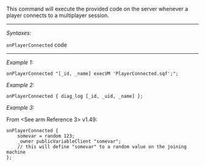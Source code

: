This command will execute the provided code on the server whenever a player connects to a multiplayer session.


---
*Syntaxes:*

`onPlayerConnected` code

---
*Example 1:*

```sqf
onPlayerConnected "[_id, _name] execVM 'PlayerConnected.sqf';";
```

*Example 2:*

```sqf
onPlayerConnected { diag_log [_id, _uid, _name] };
```

*Example 3:*

From <See arm Reference 3> v1.49:

```sqf
onPlayerConnected {
	somevar = random 123;
	_owner publicVariableClient "somevar";
	// this will define "somevar" to a random value on the joining machine
};
```